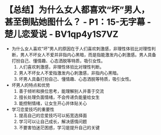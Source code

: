 # 【总结】为什么女人都喜欢“坏”男人，甚至倒贴她图什么？ - P1：15-无字幕 - 楚儿恋爱说 - BV1qp4y1S7VZ

-   为什么女人喜欢“坏”男人的原因在于人们喜欢刺激感，非理性体验比对理性判断，男人不坏女人不爱并非指内心黑暗，而是指能激发内心刺激感。男人具备打扮自己、懂情趣、心态洒脱等特质，吸引女性。
    1.  人们喜欢刺激感，非理性体验比对理性判断。
    2.  男人不坏女人不爱指激发内心刺激感，非指内心黑暗。
    3.  坏男人具备打扮自己、懂情趣、心态洒脱等特质，吸引女性。
-   坏男人的特点和优势
    1.  善于倾听和换位思考，能理解别人并善于交流
    2.  擅长处理负面情绪，不会传递负能量给女生
    3.  能控制情绪，让女生开心并体贴关心
-   学习恋爱技巧的重要性
    1.  提高自己的恋爱技巧可以拓宽选择面
    2.  学习可以让自己成长，解决感情问题
    3.  不要害怕迷茫困惑，学习是提升自己的关键